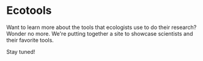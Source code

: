 # Ecotools

Want to learn more about the tools that ecologists use to do their research? Wonder no more. We're putting together a site to showcase scientists and their favorite tools.

Stay tuned!

